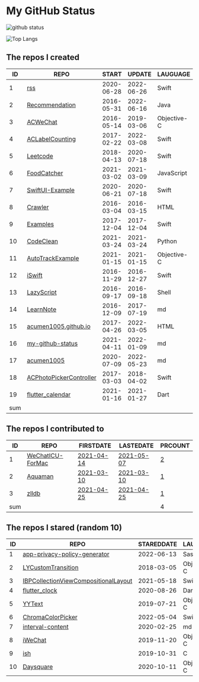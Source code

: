 # My GitHub Status

<img src="https://github-readme-stats-1.yihong0618.vercel.app/api?username=acumen1005&show_icons=true&&&hide_title=true&count_private=true" alt="github status" />

![Top Langs](https://github-readme-stats-1.yihong0618.vercel.app/api/top-langs/?username=acumen1005&layout=compact)

<!--START_SECTION:my_github-->
## The repos I created
| ID  |                                       REPO                                       |   START    |   UPDATE   |  LAUGUAGE   | STARS |
|-----|----------------------------------------------------------------------------------|------------|------------|-------------|-------|
|   1 | [rss](https://github.com/acumen1005/rss)                                         | 2020-06-28 | 2022-06-26 | Swift       |    41 |
|   2 | [Recommendation](https://github.com/acumen1005/Recommendation)                   | 2016-05-31 | 2022-06-16 | Java        |    25 |
|   3 | [ACWeChat](https://github.com/acumen1005/ACWeChat)                               | 2016-05-14 | 2019-03-06 | Objective-C |    14 |
|   4 | [ACLabelCounting](https://github.com/acumen1005/ACLabelCounting)                 | 2017-02-22 | 2022-03-08 | Swift       |    12 |
|   5 | [Leetcode](https://github.com/acumen1005/Leetcode)                               | 2018-04-13 | 2020-07-18 | Swift       |     1 |
|   6 | [FoodCatcher](https://github.com/acumen1005/FoodCatcher)                         | 2021-03-02 | 2021-03-09 | JavaScript  |     1 |
|   7 | [SwiftUI-Example](https://github.com/acumen1005/SwiftUI-Example)                 | 2020-06-21 | 2020-07-18 | Swift       |     1 |
|   8 | [Crawler](https://github.com/acumen1005/Crawler)                                 | 2016-03-04 | 2016-03-15 | HTML        |     0 |
|   9 | [Examples](https://github.com/acumen1005/Examples)                               | 2017-12-04 | 2017-12-04 | Swift       |     0 |
|  10 | [CodeClean](https://github.com/acumen1005/CodeClean)                             | 2021-03-24 | 2021-03-24 | Python      |     0 |
|  11 | [AutoTrackExample](https://github.com/acumen1005/AutoTrackExample)               | 2021-01-15 | 2021-01-15 | Objective-C |     0 |
|  12 | [iSwift](https://github.com/acumen1005/iSwift)                                   | 2016-11-29 | 2016-12-27 | Swift       |     0 |
|  13 | [LazyScript](https://github.com/acumen1005/LazyScript)                           | 2016-09-17 | 2016-09-18 | Shell       |     0 |
|  14 | [LearnNote](https://github.com/acumen1005/LearnNote)                             | 2016-12-09 | 2017-07-19 | md          |     0 |
|  15 | [acumen1005.github.io](https://github.com/acumen1005/acumen1005.github.io)       | 2017-04-26 | 2022-03-05 | HTML        |     0 |
|  16 | [my-github-status](https://github.com/acumen1005/my-github-status)               | 2021-04-11 | 2022-01-09 | md          |     0 |
|  17 | [acumen1005](https://github.com/acumen1005/acumen1005)                           | 2020-07-09 | 2022-05-23 | md          |     0 |
|  18 | [ACPhotoPickerController](https://github.com/acumen1005/ACPhotoPickerController) | 2017-03-03 | 2018-04-02 | Swift       |     0 |
|  19 | [flutter_calendar](https://github.com/acumen1005/flutter_calendar)               | 2021-01-16 | 2021-01-27 | Dart        |     0 |
| sum |                                                                                  |            |            |             |    95 |

## The repos I contributed to
| ID  |                               REPO                                |                              FIRSTDATE                              |                              LASTEDATE                              |                                        PRCOUNT                                         |
|-----|-------------------------------------------------------------------|---------------------------------------------------------------------|---------------------------------------------------------------------|----------------------------------------------------------------------------------------|
|   1 | [WeChatICU-ForMac](https://github.com/MustangYM/WeChatICU-ForMac) | [2021-04-14](https://github.com/MustangYM/WeChatICU-ForMac/pull/32) | [2021-05-07](https://github.com/MustangYM/WeChatICU-ForMac/pull/35) | [2](https://github.com/MustangYM/WeChatICU-ForMac/pulls?q=is%3Apr+author%3Aacumen1005) |
|   2 | [Aquaman](https://github.com/bawn/Aquaman)                        | [2021-03-10](https://github.com/bawn/Aquaman/pull/7)                | [2021-03-10](https://github.com/bawn/Aquaman/pull/7)                | [1](https://github.com/bawn/Aquaman/pulls?q=is%3Apr+author%3Aacumen1005)               |
|   3 | [zlldb](https://github.com/everettjf/zlldb)                       | [2021-04-25](https://github.com/everettjf/zlldb/pull/3)             | [2021-04-25](https://github.com/everettjf/zlldb/pull/3)             | [1](https://github.com/everettjf/zlldb/pulls?q=is%3Apr+author%3Aacumen1005)            |
| sum |                                                                   |                                                                     |                                                                     |                                                                                      4 |

## The repos I stared (random 10)
| ID |                                                       REPO                                                       | STAREDDATE |  LAUGUAGE   | LATESTUPDATE |
|----|------------------------------------------------------------------------------------------------------------------|------------|-------------|--------------|
|  1 | [app-privacy-policy-generator](https://github.com/nisrulz/app-privacy-policy-generator)                          | 2022-06-13 | Sass        | 2022-07-10   |
|  2 | [LYCustomTransition](https://github.com/dev-liyang/LYCustomTransition)                                           | 2018-03-05 | Objective-C | 2022-06-22   |
|  3 | [IBPCollectionViewCompositionalLayout](https://github.com/kishikawakatsumi/IBPCollectionViewCompositionalLayout) | 2021-05-18 | Swift       | 2022-07-01   |
|  4 | [flutter_clock](https://github.com/flutter/flutter_clock)                                                        | 2020-08-26 | Dart        | 2022-06-17   |
|  5 | [YYText](https://github.com/ibireme/YYText)                                                                      | 2019-07-21 | Objective-C | 2022-07-08   |
|  6 | [ChromaColorPicker](https://github.com/joncardasis/ChromaColorPicker)                                            | 2022-05-04 | Swift       | 2022-07-08   |
|  7 | [interval-content](https://github.com/idevqa/interval-content)                                                   | 2020-02-25 | md          | 2022-04-13   |
|  8 | [iWeChat](https://github.com/lefex/iWeChat)                                                                      | 2019-11-20 | Objective-C | 2022-07-08   |
|  9 | [ish](https://github.com/ish-app/ish)                                                                            | 2019-10-31 | C           | 2022-07-10   |
| 10 | [Daysquare](https://github.com/unixzii/Daysquare)                                                                | 2020-10-11 | Objective-C | 2022-07-01   |

<!--END_SECTION:my_github-->